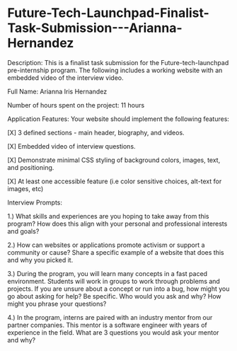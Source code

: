 # Future-Tech-Launchpad-Finalist-Task-Submission---Arianna-Hernandez

Description:
This is a finalist task submission for the Future-tech-launchpad pre-internship program. The following includes a working website with an embedded video of the interview video.

Full Name: Arianna Iris Hernandez

Number of hours spent on the project: 11 hours

Application Features:
Your website should implement the following features:

[X] 3 defined sections - main header, biography, and videos.

[X] Embedded video of interview questions.

[X] Demonstrate minimal CSS styling of background colors, images, text, and positioning.

[X] At least one accessible feature (i.e color sensitive choices, alt-text for images, etc)

Interview Prompts: 

1.) What skills and experiences are you hoping to take away from this program? How does this align with your personal and professional interests and goals?

2.) How can websites or applications promote activism or support a community or cause? Share a specific example of a website that does this and why you picked it.

3.) During the program, you will learn many concepts in a fast paced environment. Students will work in groups to work through problems and projects. If you are unsure about a concept or run into a bug, how might you go about asking for help? Be specific. Who would you ask and why? How might you phrase your questions?

4.) In the program, interns are paired with an industry mentor from our partner companies. This mentor is a software engineer with years of experience in the field. What are 3 questions you would ask your mentor and why?
